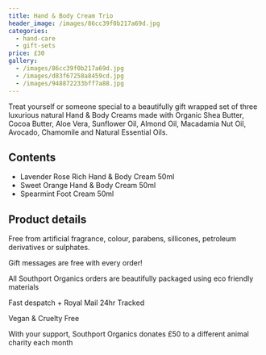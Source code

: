 ```yaml
---
title: Hand & Body Cream Trio
header_image: /images/86cc39f0b217a69d.jpg
categories:
  - hand-care
  - gift-sets
price: £30
gallery:
  - /images/86cc39f0b217a69d.jpg
  - /images/d83f67258a8459cd.jpg
  - /images/948872233bff7a88.jpg
---
```

Treat yourself or someone special to a beautifully gift wrapped set of three luxurious natural Hand & Body Creams made with Organic Shea Butter, Cocoa Butter, Aloe Vera, Sunflower Oil, Almond Oil, Macadamia Nut Oil, Avocado, Chamomile and Natural Essential Oils.

## Contents

- Lavender Rose Rich Hand & Body Cream 50ml
- Sweet Orange Hand & Body Cream 50ml
- Spearmint Foot Cream 50ml

## Product details

Free from artificial fragrance, colour, parabens, sillicones, petroleum derivatives or sulphates.

Gift messages are free with every order!

All Southport Organics orders are beautifully packaged using eco friendly materials

Fast despatch + Royal Mail 24hr Tracked

Vegan & Cruelty Free

With your support, Southport Organics donates £50 to a different animal charity each month
